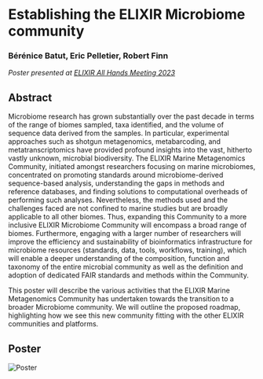 Establishing the ELIXIR Microbiome community 
============================================

### Bérénice Batut, Eric Pelletier, Robert Finn

*Poster presented at [ELIXIR All Hands Meeting 2023](https://elixir-europe.org/events/elixir-all-hands-2023)*

## Abstract

Microbiome research has grown substantially over the past decade in terms of the range of biomes sampled, taxa identified, and the volume of sequence data derived from the samples. In particular, experimental approaches such as shotgun metagenomics, metabarcoding, and metatranscriptomics have provided profound insights into the vast, hitherto vastly unknown, microbial biodiversity. 
The ELIXIR Marine Metagenomics Community, initiated amongst researchers focusing on marine microbiomes, concentrated on promoting standards around microbiome-derived sequence-based analysis, understanding the gaps in methods and reference databases, and finding solutions to computational overheads of performing such analyses. Nevertheless, the methods used and the challenges faced are not confined to marine studies but are broadly applicable to all other biomes. 
Thus, expanding this Community to a more inclusive ELIXIR Microbiome Community will encompass a broad range of biomes. Furthermore, engaging with a larger number of researchers will improve the efficiency and sustainability of bioinformatics infrastructure for microbiome resources (standards, data, tools, workflows, training), which will enable a deeper understanding of the composition, function and taxonomy of the entire microbial community as well as the definition and adoption of dedicated FAIR standards and methods within the Community.

This poster will describe the various activities that the ELIXIR Marine Metagenomics Community has undertaken towards the transition to a broader Microbiome community. We will outline the proposed roadmap, highlighting how we see this new community fitting with the other ELIXIR communities and platforms.

## Poster

![Poster](poster.png)
